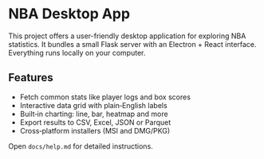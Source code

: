 # NBA Desktop App

This project offers a user-friendly desktop application for exploring NBA statistics. It bundles a small Flask server with an Electron + React interface. Everything runs locally on your computer.

## Features
- Fetch common stats like player logs and box scores
- Interactive data grid with plain‑English labels
- Built‑in charting: line, bar, heatmap and more
- Export results to CSV, Excel, JSON or Parquet
- Cross‑platform installers (MSI and DMG/PKG)

Open `docs/help.md` for detailed instructions.
